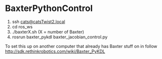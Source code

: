 # BaxterPythonControl

1) ssh cats@catsTwist2.local
2) cd ros_ws
3) ./baxterX.sh (X = number of Baxter)
4) rosrun baxter_pykdl baxter_jacobian_control.py

To set this up on another computer that already has Baxter stuff on in follow http://sdk.rethinkrobotics.com/wiki/Baxter_PyKDL

